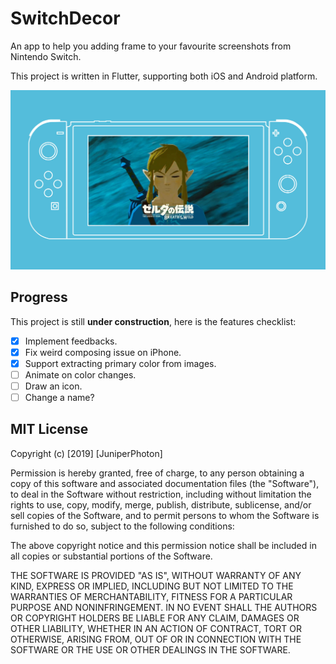 # SwitchDecor

An app to help you adding frame to your favourite screenshots from Nintendo Switch.

This project is written in Flutter, supporting both iOS and Android platform.

![](./design/output.jpg)

## Progress

This project is still **under construction**, here is the features checklist:

* [x] Implement feedbacks.
* [x] Fix weird composing issue on iPhone.
* [x] Support extracting primary color from images.
* [ ] Animate on color changes.
* [ ] Draw an icon.
* [ ] Change a name?

## MIT License

Copyright (c) [2019] [JuniperPhoton]

Permission is hereby granted, free of charge, to any person obtaining a copy
of this software and associated documentation files (the "Software"), to deal
in the Software without restriction, including without limitation the rights
to use, copy, modify, merge, publish, distribute, sublicense, and/or sell
copies of the Software, and to permit persons to whom the Software is
furnished to do so, subject to the following conditions:

The above copyright notice and this permission notice shall be included in all
copies or substantial portions of the Software.

THE SOFTWARE IS PROVIDED "AS IS", WITHOUT WARRANTY OF ANY KIND, EXPRESS OR
IMPLIED, INCLUDING BUT NOT LIMITED TO THE WARRANTIES OF MERCHANTABILITY,
FITNESS FOR A PARTICULAR PURPOSE AND NONINFRINGEMENT. IN NO EVENT SHALL THE
AUTHORS OR COPYRIGHT HOLDERS BE LIABLE FOR ANY CLAIM, DAMAGES OR OTHER
LIABILITY, WHETHER IN AN ACTION OF CONTRACT, TORT OR OTHERWISE, ARISING FROM,
OUT OF OR IN CONNECTION WITH THE SOFTWARE OR THE USE OR OTHER DEALINGS IN THE
SOFTWARE.
